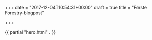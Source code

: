 +++
date = "2017-12-04T10:54:31+00:00"
draft = true
title = "Første Forestry-blogpost"

+++

{{ partial "hero.html" . }}